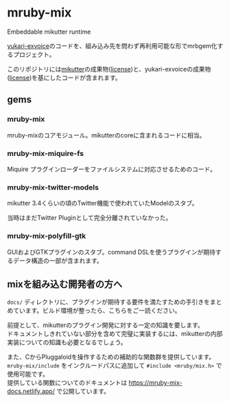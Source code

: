 mruby-mix
===

Embeddable mikutter runtime

[yukari-exvoice](https://github.com/shibafu528/yukari-exvoice)のコードを、組み込み先を問わず再利用可能な形でmrbgem化するプロジェクト。

このリポジトリには[mikutter](https://mikutter.hachune.net)の成果物([license](https://github.com/mikutter/mikutter/blob/master/LICENSE))と、yukari-exvoiceの成果物([license](https://github.com/shibafu528/yukari-exvoice/blob/master/LICENSE))を基にしたコードが含まれます。

## gems

### mruby-mix

mruby-mixのコアモジュール。mikutterのcoreに含まれるコードに相当。

### mruby-mix-miquire-fs

Miquire プラグインローダーをファイルシステムに対応させるためのコード。

### mruby-mix-twitter-models

mikutter 3.4くらいの頃のTwitter機能で使われていたModelのスタブ。

当時はまだTwitter Pluginとして完全分離されていなかった。

### mruby-mix-polyfill-gtk

GUIおよびGTKプラグインのスタブ。command DSLを使うプラグインが期待するデータ構造の一部が含まれます。

## mixを組み込む開発者の方へ

`docs/` ディレクトリに、プラグインが期待する要件を満たすための手引きをまとめています。ビルド環境が整ったら、こちらをご一読ください。

前提として、mikutterのプラグイン開発に対する一定の知識を要します。  
ドキュメントしきれていない部分を含めて完璧に実装するには、mikutterの内部実装についての知識も必要となるでしょう。

また、CからPluggaloidを操作するための補助的な関数群を提供しています。  
`mruby-mix/include` をインクルードパスに追加して `#include <mruby/mix.h>` で使用可能です。  
提供している関数についてのドキュメントは https://mruby-mix-docs.netlify.app/ で公開しています。

